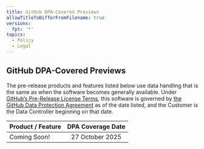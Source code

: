 ```yaml
---
title: GitHub DPA-Covered Previews
allowTitleToDifferFromFilename: true
versions:
  fpt: '*'
topics:
  - Policy
  - Legal
---
```


## GitHub DPA-Covered Previews

The pre-release products and features listed below use data handling that is the same as when the software becomes generally available. Under [GitHub’s Pre-Release License Terms](https://gh.io/preview-terms), this software is governed by [the GitHub Data Protection Agreement](https://gh.io/dpa) as of the date listed, and the Customer is the Data Controller beginning on that date.

| Product / Feature                                  | DPA Coverage Date   |
|:---------------------------------------------------|:-------------------:|
| Coming Soon!                                       | 27 October 2025     |
